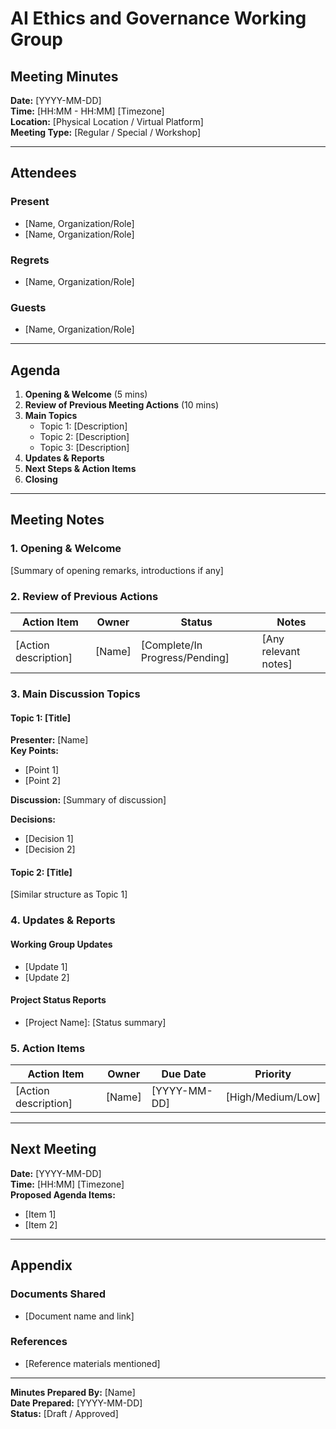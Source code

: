 # AI Ethics and Governance Working Group
## Meeting Minutes

**Date:** [YYYY-MM-DD]  
**Time:** [HH:MM - HH:MM] [Timezone]  
**Location:** [Physical Location / Virtual Platform]  
**Meeting Type:** [Regular / Special / Workshop]  

---

## Attendees

### Present
- [Name, Organization/Role]
- [Name, Organization/Role]

### Regrets
- [Name, Organization/Role]

### Guests
- [Name, Organization/Role]

---

## Agenda

1. **Opening & Welcome** (5 mins)
2. **Review of Previous Meeting Actions** (10 mins)
3. **Main Topics**
   - Topic 1: [Description]
   - Topic 2: [Description]
   - Topic 3: [Description]
4. **Updates & Reports**
5. **Next Steps & Action Items**
6. **Closing**

---

## Meeting Notes

### 1. Opening & Welcome
[Summary of opening remarks, introductions if any]

### 2. Review of Previous Actions
| Action Item | Owner | Status | Notes |
|-------------|-------|--------|-------|
| [Action description] | [Name] | [Complete/In Progress/Pending] | [Any relevant notes] |

### 3. Main Discussion Topics

#### Topic 1: [Title]
**Presenter:** [Name]  
**Key Points:**
- [Point 1]
- [Point 2]

**Discussion:**
[Summary of discussion]

**Decisions:**
- [Decision 1]
- [Decision 2]

#### Topic 2: [Title]
[Similar structure as Topic 1]

### 4. Updates & Reports

#### Working Group Updates
- [Update 1]
- [Update 2]

#### Project Status Reports
- [Project Name]: [Status summary]

### 5. Action Items

| Action Item | Owner | Due Date | Priority |
|-------------|-------|----------|----------|
| [Action description] | [Name] | [YYYY-MM-DD] | [High/Medium/Low] |

---

## Next Meeting
**Date:** [YYYY-MM-DD]  
**Time:** [HH:MM] [Timezone]  
**Proposed Agenda Items:**
- [Item 1]
- [Item 2]

---

## Appendix
### Documents Shared
- [Document name and link]

### References
- [Reference materials mentioned]

---

**Minutes Prepared By:** [Name]  
**Date Prepared:** [YYYY-MM-DD]  
**Status:** [Draft / Approved]